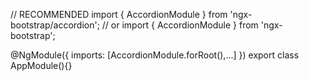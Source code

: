 // RECOMMENDED
import { AccordionModule } from 'ngx-bootstrap/accordion';
// or
import { AccordionModule } from 'ngx-bootstrap';

@NgModule({
  imports: [AccordionModule.forRoot(),...]
})
export class AppModule(){}
